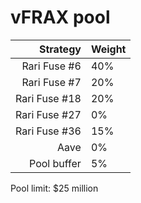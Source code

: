 # vFRAX pool
|Strategy | Weight |
|-------: | --------|
|Rari Fuse #6 | 40%     |
|Rari Fuse #7 | 20%     |
|Rari Fuse #18 | 20%     |
|Rari Fuse #27 | 0%     |
|Rari Fuse #36 | 15%     |
|Aave | 0%     |
|Pool buffer | 5%     |

Pool limit: $25 million
